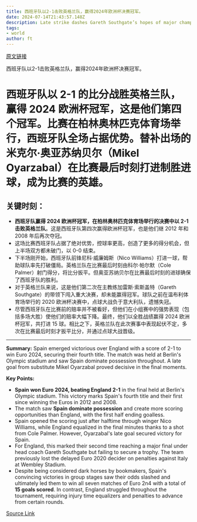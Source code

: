 ```yaml
---
title: 西班牙队以2-1击败英格兰队，赢得2024年欧洲杯决赛冠军。
date: 2024-07-14T21:43:57.148Z
description: Late strike dashes Gareth Southgate’s hopes of major championship win
tags: 
- world
author: ft
---
```


[原文链接](https://ft.com/content/42748195-7e46-4f65-b9c1-b8078beaa266)

西班牙队以2-1击败英格兰队，赢得2024年欧洲杯决赛冠军。

# 西班牙队以 2-1 的比分战胜英格兰队，赢得 2024 欧洲杯冠军，这是他们第四个冠军。比赛在柏林奥林匹克体育场举行，西班牙队全场占据优势。替补出场的米克尔·奥亚苏纳贝尔（Mikel Oyarzabal）在比赛最后时刻打进制胜进球，成为比赛的英雄。

## 关键时刻：
- **西班牙队赢得 2024 欧洲杯冠军，在柏林奥林匹克体育场举行的决赛中以 2-1 击败英格兰队**。这是西班牙队第四次赢得欧洲杯冠军，也是他们继 2012 年和 2008 年后再次夺冠。
- 这场比赛西班牙队占据了绝对优势，控球率更高，创造了更多的得分机会，但上半场双方都未破门，以 0-0 结束。
- 下半场刚开始，西班牙队前锋尼科·威廉姆斯（Nico Williams）打进一球，帮助球队率先打破僵局。英格兰队在比赛最后时刻由科尔·帕尔默（Cole Palmer）射门得分，将比分扳平。但奥亚苏纳贝尔在比赛最后时刻的进球确保了西班牙队的胜利。
- 对于英格兰队来说，这是他们第二次在主教练加雷斯·索斯盖特（Gareth Southgate）的带领下闯入重大决赛，却未能赢得冠军。球队之前在温布利体育场举行的 2020 欧洲杯决赛中，点球大战负于意大利队，遗憾失冠。
- 尽管西班牙队在比赛前的赔率并不被看好，但他们在小组赛中的强势表现（包括多场大胜）使他们的赔率大幅下降。最终，他们以全胜战绩赢得 2024 欧洲杯冠军，共打进 15 球。相比之下，英格兰队在此次赛事中表现起伏不定，多次在比赛最后时刻才扳平比分，并通过点球大战晋级。

---

 **Summary:** Spain emerged victorious over England with a score of 2-1 to win Euro 2024, securing their fourth title. The match was held at Berlin's Olympic stadium and saw Spain dominate possession throughout. A late goal from substitute Mikel Oyarzabal proved decisive in the final moments.

**Key Points:**
- **Spain won Euro 2024, beating England 2-1** in the final held at Berlin's Olympic stadium. This victory marks Spain's fourth title and their first since winning the Euros in 2012 and 2008.
- The match saw **Spain dominate possession** and create more scoring opportunities than England, with the first half ending goalless.
- Spain opened the scoring just after halftime through winger Nico Williams, while England equalized in the final minutes thanks to a shot from Cole Palmer. However, Oyarzabal's late goal secured victory for Spain.
- For England, this marked their second time reaching a major final under head coach Gareth Southgate but failing to secure a trophy. The team previously lost the delayed Euro 2020 decider on penalties against Italy at Wembley Stadium.
- Despite being considered dark horses by bookmakers, Spain's convincing victories in group stages saw their odds slashed and ultimately led them to win all seven matches of Euro 2n4 with a total of **15 goals scored**. In contrast, England struggled throughout the tournament, requiring injury time equalizers and penalties to advance from certain rounds.

[Source Link](https://ft.com/content/42748195-7e46-4f65-b9c1-b8078beaa266)

